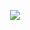 <!--
**jauderho/jauderho** is a ✨ _special_ ✨ repository because its `README.md` (this file) appears on your GitHub profile.

Here are some ideas to get you started:

- 🔭 I’m currently working on ...
- 🌱 I’m currently learning ...
- 👯 I’m looking to collaborate on ...
- 🤔 I’m looking for help with ...
- 💬 Ask me about ...
- 📫 How to reach me: ...
- 😄 Pronouns: ...
- ⚡ Fun fact: ...

![https://metrics.lecoq.io/jauderho](https://metrics.lecoq.io/jauderho)
-->

<p align="center">
  <img src="https://github-readme-stats-ruby-one.vercel.app/api?username=jauderho&show_icons=true&count_private=true&custom_title=GitHub%20Stats&theme=material-palenight&include_all_commits=true">
</p>
